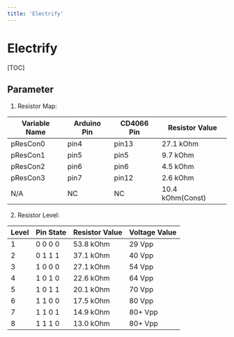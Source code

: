 ```yaml
---
title: 'Electrify'
---
```



Electrify
===
[TOC]

## Parameter
1. Resistor Map:
    
| Variable Name | Arduino Pin | CD4066 Pin | Resistor Value|
| --------      | --------    | --------   | ---|
| pResCon0      | pin4        | pin13      | 27.1 kOhm|
| pResCon1      | pin5        | pin5       | 9.7  kOhm|
| pResCon2      | pin6        | pin6       | 4.5  kOhm|
| pResCon3      | pin7        | pin12      | 2.6  kOhm|
| N/A           | NC          | NC         | 10.4 kOhm(Const)|

2. Resistor Level:

| Level | Pin State | Resistor Value | Voltage Value|
| ----- | --------- | -------------- | -------------|
| 1     | 0 0 0 0   | 53.8 kOhm      | 29 Vpp       |
| 2     | 0 1 1 1   | 37.1 kOhm      | 40 Vpp       |
| 3     | 1 0 0 0   | 27.1 kOhm      | 54 Vpp       |
| 4     | 1 0 1 0   | 22.6 kOhm      | 64 Vpp       |
| 5     | 1 0 1 1   | 20.1 kOhm      | 70 Vpp       |
| 6     | 1 1 0 0   | 17.5 kOhm      | 80 Vpp       |
| 7     | 1 1 0 1   | 14.9 kOhm      | 80+ Vpp      |
| 8     | 1 1 1 0   | 13.0 kOhm      | 80+ Vpp      |
